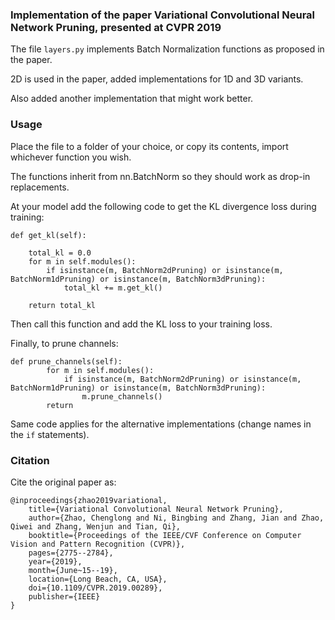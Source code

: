 ### Implementation of the paper Variational Convolutional Neural Network Pruning, presented at CVPR 2019

The file ```layers.py``` implements Batch Normalization functions as proposed in the paper.

2D is used in the paper, added implementations for 1D and 3D variants.

Also added another implementation that might work better.

### Usage

Place the file to a folder of your choice, or copy its contents, import whichever function you wish.

The functions inherit from nn.BatchNorm so they should work as drop-in replacements.

At your model add the following code to get the KL divergence loss during training:

```
def get_kl(self):

    total_kl = 0.0
    for m in self.modules():
        if isinstance(m, BatchNorm2dPruning) or isinstance(m, BatchNorm1dPruning) or isinstance(m, BatchNorm3dPruning):
            total_kl += m.get_kl()

    return total_kl
```

Then call this function and add the KL loss to your training loss.

Finally, to prune channels:

```
def prune_channels(self):
        for m in self.modules():
            if isinstance(m, BatchNorm2dPruning) or isinstance(m, BatchNorm1dPruning) or isinstance(m, BatchNorm3dPruning):
                m.prune_channels()
        return

```

Same code applies for the alternative implementations (change names in the ```if``` statements).

### Citation
Cite the original paper as:
```
@inproceedings{zhao2019variational,
	title={Variational Convolutional Neural Network Pruning},
	author={Zhao, Chenglong and Ni, Bingbing and Zhang, Jian and Zhao, Qiwei and Zhang, Wenjun and Tian, Qi},
	booktitle={Proceedings of the IEEE/CVF Conference on Computer Vision and Pattern Recognition (CVPR)},
	pages={2775--2784},
	year={2019},
	month={June~15--19},
	location={Long Beach, CA, USA},
	doi={10.1109/CVPR.2019.00289},
	publisher={IEEE}
}
```
